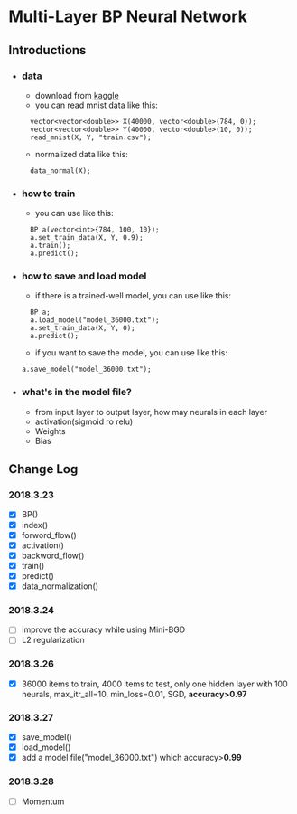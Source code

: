 # Multi-Layer BP Neural Network

## Introductions
- ### data
  - download from [kaggle](https://www.kaggle.com/c/3004/download/train.csv)
  - you can read mnist data like this:
  ```
    vector<vector<double>> X(40000, vector<double>(784, 0));
    vector<vector<double>> Y(40000, vector<double>(10, 0));
    read_mnist(X, Y, "train.csv");
  ```
  - normalized data like this:
  ```
    data_normal(X);
  ```
- ### how to train
  - you can use like this:
  ```
    BP a(vector<int>{784, 100, 10});
    a.set_train_data(X, Y, 0.9);
    a.train();
    a.predict();
  ```
- ### how to save and load model
  - if there is a trained-well model, you can use like this:
  ```
    BP a;
    a.load_model("model_36000.txt");
    a.set_train_data(X, Y, 0);
    a.predict();
  ```
  - if you want to save the model, you can use like this:
  ```
  a.save_model("model_36000.txt");
  ```

- ### what's in the model file?
  - from input layer to output layer, how may neurals in each layer
  - activation(sigmoid ro relu)
  - Weights
  - Bias

## Change Log
### 2018.3.23
- [x] BP()
- [x] index()
- [x] forword_flow()
- [x] activation()
- [x] backword_flow()
- [x] train()
- [x] predict()
- [x] data_normalization()

### 2018.3.24
- [ ] improve the accuracy while using Mini-BGD
- [ ] L2 regularization

### 2018.3.26
- [x] 36000 items to train, 4000 items to test, only one hidden layer with 100 neurals, max_itr_all=10, min_loss=0.01, SGD, **accuracy>0.97**

### 2018.3.27
- [x] save_model()
- [x] load_model()
- [x] add a model file("model_36000.txt") which accuracy>**0.99**

### 2018.3.28
- [ ] Momentum
